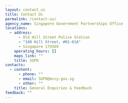 ```yaml
---
layout: contact_us
title: Contact Us
permalink: /contact-us/
agency_name: Singapore Government Partnerships Office
locations:
  - address:
      - Old Hill Street Police Station
      - "140 Hill Street, #01-01A"
      - Singapore 179369
    operating_hours: []
    maps_link: ""
    title: SGPO
contacts:
  - content:
      - phone: ""
      - email: SGPO@mccy.gov.sg
      - other: ""
    title: General Enquiries & Feedback
feedback: ""
---
```

